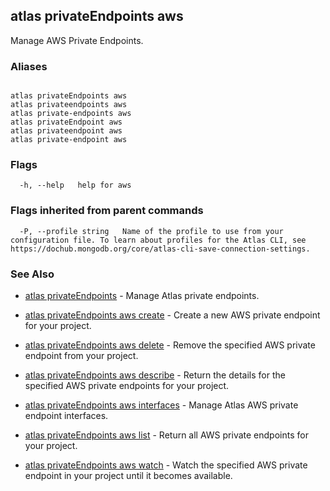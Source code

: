 ## atlas privateEndpoints aws

Manage AWS Private Endpoints.




### Aliases
```

atlas privateEndpoints aws
atlas privateendpoints aws
atlas private-endpoints aws
atlas privateEndpoint aws
atlas privateendpoint aws
atlas private-endpoint aws
```



### Flags

```
  -h, --help   help for aws

```


### Flags inherited from parent commands

```
  -P, --profile string   Name of the profile to use from your configuration file. To learn about profiles for the Atlas CLI, see https://dochub.mongodb.org/core/atlas-cli-save-connection-settings.

```

### See Also


* [atlas privateEndpoints](atlas_privateEndpoints.md)	- Manage Atlas private endpoints.

* [atlas privateEndpoints aws create](atlas_privateEndpoints_aws_create.md)	- Create a new AWS private endpoint for your project.

* [atlas privateEndpoints aws delete](atlas_privateEndpoints_aws_delete.md)	- Remove the specified AWS private endpoint from your project.

* [atlas privateEndpoints aws describe](atlas_privateEndpoints_aws_describe.md)	- Return the details for the specified AWS private endpoints for your project.

* [atlas privateEndpoints aws interfaces](atlas_privateEndpoints_aws_interfaces.md)	- Manage Atlas AWS private endpoint interfaces.

* [atlas privateEndpoints aws list](atlas_privateEndpoints_aws_list.md)	- Return all AWS private endpoints for your project.

* [atlas privateEndpoints aws watch](atlas_privateEndpoints_aws_watch.md)	- Watch the specified AWS private endpoint in your project until it becomes available.



